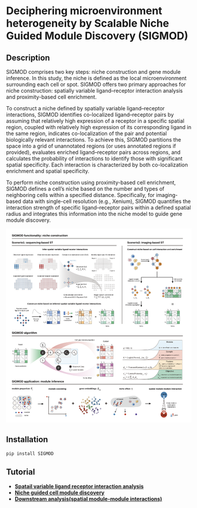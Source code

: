 # Deciphering microenvironment heterogeneity by Scalable Niche Guided Module Discovery (SIGMOD)

## Description

SIGMOD comprises two key steps: niche construction and gene module inference. In this study, the niche is defined as the local microenvironment surrounding each cell or spot. SIGMOD offers two primary approaches for niche construction: spatially variable ligand–receptor interaction analysis and proximity-based cell enrichment.

To construct a niche defined by spatially variable ligand–receptor interactions, SIGMOD identifies co-localized ligand–receptor pairs by assuming that relatively high expression of a receptor in a specific spatial region, coupled with relatively high expression of its corresponding ligand in the same region, indicates co-localization of the pair and potential biologically relevant interactions. To achieve this, SIGMOD partitions the space into a grid of unannotated regions (or uses annotated regions if provided), evaluates enriched ligand–receptor pairs across regions, and calculates the probability of interactions to identify those with significant spatial specificity. Each interaction is characterized by both co-localization enrichment and spatial specificity.

To perform niche construction using proximity-based cell enrichment, SIGMOD defines a cell’s niche based on the number and types of neighboring cells within a specified distance. Specifically, for imaging-based data with single-cell resolution (e.g., Xenium), SIGMOD quantifies the interaction strength of specific ligand–receptor pairs within a defined spatial radius and integrates this information into the niche model to guide gene module discovery.

![SIGMOD Workflow](./images/SIGMOD_V3.svg)

## Installation

```bash
pip install SIGMOD
```

## Tutorial
- [**Spatail variable ligand receptor interaction analysis**](./tutorial/PDAC/SVLR.ipynb)
- [**Niche guided cell module discovery**](./tutorial/PDAC/runPDAC.py)
- [**Downstream analysis(spatial module-module interactions)**](./tutorial/PDAC/ST_analysis.ipynb)